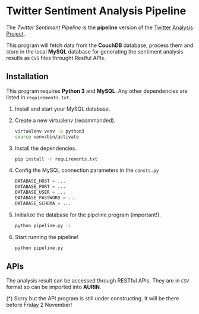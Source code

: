 # Twitter Sentiment Analysis Pipeline
The *Twitter Sentiment Pipeline* is the **pipeline** version of the [Twitter Analysis Project](https://github.com/allanwjm/TwitterAnalysis).

This program will fetch data from the **CouchDB** database, process them and store in the local **MySQL** database for generating the sentiment analysis results as `CVS` files throught Restful APIs.

## Installation
This program requires **Python 3** and **MySQL**. Any other dependencies are listed in `requirements.txt`.

1. Install and start your MySQL database.

1. Create a new virtualenv (recommanded).
    ```bash
    virtualenv venv -p python3
    source venv/bin/activate
    ```
    
1. Install the dependencies.
    ```bash
    pip install -r requirements.txt
    ```
    
1. Config the MySQL connection parameters in the `consts.py`
    ```python
    DATABASE_HOST = ...
    DATABASE_PORT = ...
    DATABASE_USER = ...
    DATABASE_PASSWORD = ...
    DATABASE_SCHEMA = ...
    ```
    
1. Initialize the database for the pipeline program (important!).
    ```bash
    python pipeline.py -i
    ```
    
1. Start running the pipeline!
    ```bash
    python pipeline.py
    ```
    
## APIs
The analysis result can be accessed through RESTful APIs. They are in `CSV` format so can be imported into **AURIN**.

(\*) Sorry but the API program is still under constructing. It will be there before Friday 2 November!
